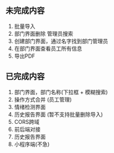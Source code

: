 ## 未完成内容

1. 批量导入
2. 部门界面删除 管理员搜索 
3. 创建部门界面，通过名字找到部门管理员 
4. 在部门界面查看员工所有信息
5. 导出PDF

## 已完成内容

1. 部门界面，部门名称(下拉框 + 模糊搜索)
2. 操作方式合并 (员工管理)
3. 情绪检测界面
4. 历史报告界面 (暂不支持批量删除导入)
5. CORS跨域
6. 前后端对接
7. 历史报告界面 
8. 小程序端(不急)

